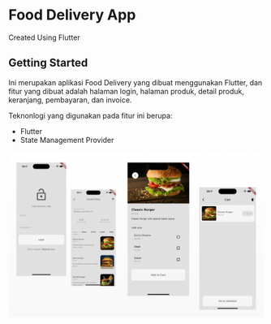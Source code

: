# Food Delivery App

Created Using Flutter

## Getting Started

Ini merupakan aplikasi Food Delivery yang dibuat menggunakan Flutter, dan fitur yang dibuat adalah halaman login, halaman produk, detail produk, keranjang, pembayaran, dan invoice.

Teknonlogi yang digunakan pada fitur ini berupa:

-   Flutter
-   State Management Provider

![alt text](https://github.com/rommyth/flutter_food_deliv/blob/main/lib/images/image_app.png?raw=true)
